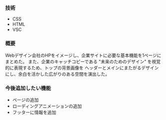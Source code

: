 ### 技術
+ CSS
+ HTML
+ VSC

### 概要
Webデザイン会社のHPをイメージし、企業サイトに必要な基本機能を1ページにまとめた。
また、企業のキャッチコピーである "未来のためのデザイン" を視覚的に表現するため、トップの背景画像を ヘッダーとメインにまたがるデザイン にし、余白を活かした広がりのある空間を演出した。

### 今後追加したい機能
+ ページの追加
+ ローディングアニメーションの追加
+ フッターに情報を追加
